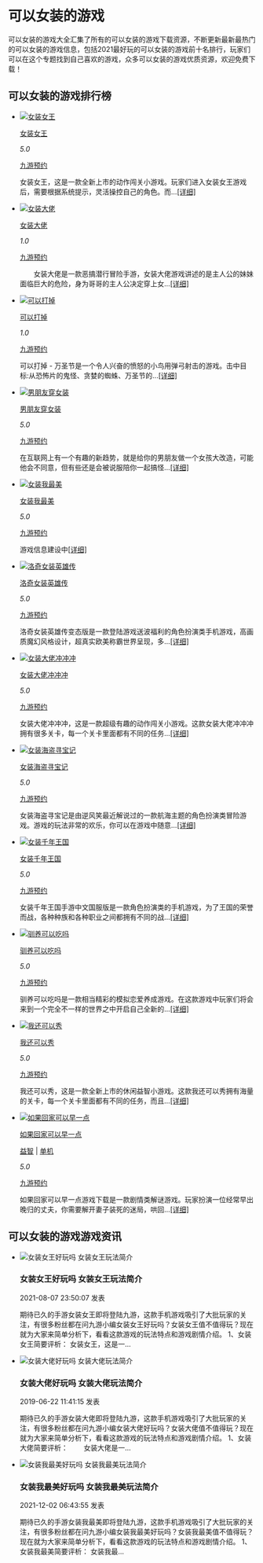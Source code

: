 # 可以女装的游戏

可以女装的游戏大全汇集了所有的可以女装的游戏下载资源，不断更新最新最热门的可以女装的游戏信息，包括2021最好玩的可以女装的游戏前十名排行，玩家们可以在这个专题找到自己喜欢的游戏，众多可以女装的游戏优质资源，欢迎免费下载！

## 可以女装的游戏排行榜

-   [![女装女王](https://media.9game.cn/gamebase/2021/8/5/228066552_.jpg)](https://www.9game.cn/nznw/)
    
    [女装女王](https://www.9game.cn/nznw/ "女装女王")
    
    _5.0_
    
    [九游预约](https://sys.assistant.9game.cn/client/pullup?ch=KD_801&useHttps=1&paramStr=ninegame_.apk&passParams=isUgAd%3D0)
    
    女装女王，这是一款全新上市的动作闯关小游戏。玩家们进入女装女王游戏后，需要根据系统提示，灵活操控自己的角色。而...[\[详细\]](https://www.9game.cn/nznw/)
    
-   [![女装大佬](https://media.9game.cn/gamebase/20230808/6/6/81720bb192384fbc82255a6f003f9480.jpg?x-oss-process=image/resize,w_120,m_lfit)](https://www.9game.cn/nzdl/)
    
    [女装大佬](https://www.9game.cn/nzdl/ "女装大佬")
    
    _1.0_
    
    [九游预约](https://sys.assistant.9game.cn/client/pullup?ch=KD_801&useHttps=1&paramStr=ninegame_.apk&passParams=isUgAd%3D0)
    
    　　女装大佬是一款恶搞潜行冒险手游，女装大佬游戏讲述的是主人公的妹妹面临巨大的危险，身为哥哥的主人公决定穿上女...[\[详细\]](https://www.9game.cn/nzdl/)
    
-   [![可以打掉](https://media.9game.cn/gamebase/20230727/9/9/f4ce07c09a814430a76156b93061918c.jpg?x-oss-process=image/resize,w_120,m_lfit)](https://www.9game.cn/kydd/)
    
    [可以打掉](https://www.9game.cn/kydd/ "可以打掉")
    
    _1.0_
    
    [九游预约](https://sys.assistant.9game.cn/client/pullup?ch=KD_801&useHttps=1&paramStr=ninegame_.apk&passParams=isUgAd%3D0)
    
    可以打掉 - 万圣节是一个令人兴奋的愤怒的小鸟用弹弓射击的游戏。击中目标:从恐怖片的鬼怪、贪婪的蜘蛛、万圣节的...[\[详细\]](https://www.9game.cn/kydd/)
    
-   [![男朋友穿女装](https://media.9game.cn/gamebase/20230728/4/4/ea7eb4721aa344d5b02067fbd3966311.jpg?x-oss-process=image/resize,w_120,m_lfit)](https://www.9game.cn/npycnz/)
    
    [男朋友穿女装](https://www.9game.cn/npycnz/ "男朋友穿女装")
    
    _5.0_
    
    [九游预约](https://sys.assistant.9game.cn/client/pullup?ch=KD_801&useHttps=1&paramStr=ninegame_.apk&passParams=isUgAd%3D0)
    
    在互联网上有一个有趣的新趋势，就是给你的男朋友做一个女孩大改造，可能他会不同意，但有些还是会被说服陪你一起搞怪...[\[详细\]](https://www.9game.cn/npycnz/)
    
-   [![女装我最美](https://media.9game.cn/gamebase/ieu-eagle-docking-service/images/20230612/1/1/55ab0cfeb711ac7a0b36426a4007a6a0.jpeg?x-oss-process=image/resize,w_120,m_lfit)](https://www.9game.cn/nzwzm/)
    
    [女装我最美](https://www.9game.cn/nzwzm/ "女装我最美")
    
    _5.0_
    
    [九游预约](https://sys.assistant.9game.cn/client/pullup?ch=KD_801&useHttps=1&paramStr=ninegame_.apk&passParams=isUgAd%3D0)
    
    游戏信息建设中[\[详细\]](https://www.9game.cn/nzwzm/)
    
-   [![洛奇女装英雄传](https://media.9game.cn/gamebase/20230802/12/28/409e3be4e9a84da0a110bbfd7b6c302d.jpg?x-oss-process=image/resize,w_120,m_lfit)](https://www.9game.cn/lqnzyxc/)
    
    [洛奇女装英雄传](https://www.9game.cn/lqnzyxc/ "洛奇女装英雄传")
    
    _5.0_
    
    [九游预约](https://sys.assistant.9game.cn/client/pullup?ch=KD_801&useHttps=1&paramStr=ninegame_.apk&passParams=isUgAd%3D0)
    
    洛奇女装英雄传变态版是一款登陆游戏送波福利的角色扮演类手机游戏，高画质魔幻风格设计，超真实欧美称霸世界呈现，多...[\[详细\]](https://www.9game.cn/lqnzyxc/)
    
-   [![女装大佬冲冲冲](https://image.9game.cn/s/uae/g/1m/ngp_portal_mobile/page/homesite/index/images/lazy_d9f097f.gif)](https://www.9game.cn/nzdlccc/)
    
    [女装大佬冲冲冲](https://www.9game.cn/nzdlccc/ "女装大佬冲冲冲")
    
    _5.0_
    
    [九游预约](https://sys.assistant.9game.cn/client/pullup?ch=KD_801&useHttps=1&paramStr=ninegame_.apk&passParams=isUgAd%3D0)
    
    女装大佬冲冲冲，这是一款超级有趣的动作闯关小游戏。这款女装大佬冲冲冲拥有很多关卡，每一个关卡里面都有不同的任务...[\[详细\]](https://www.9game.cn/nzdlccc/)
    
-   [![女装海盗寻宝记](https://image.9game.cn/s/uae/g/1m/ngp_portal_mobile/page/homesite/index/images/lazy_d9f097f.gif)](https://www.9game.cn/nzhdxbj/)
    
    [女装海盗寻宝记](https://www.9game.cn/nzhdxbj/ "女装海盗寻宝记")
    
    _5.0_
    
    [九游预约](https://sys.assistant.9game.cn/client/pullup?ch=KD_801&useHttps=1&paramStr=ninegame_.apk&passParams=isUgAd%3D0)
    
    女装海盗寻宝记是由逆风笑最近解说过的一款航海主题的角色扮演类冒险游戏。游戏的玩法非常的欢乐，你可以在游戏中随意...[\[详细\]](https://www.9game.cn/nzhdxbj/)
    
-   [![女装千年王国](https://image.9game.cn/s/uae/g/1m/ngp_portal_mobile/page/homesite/index/images/lazy_d9f097f.gif)](https://www.9game.cn/nzqnwg/)
    
    [女装千年王国](https://www.9game.cn/nzqnwg/ "女装千年王国")
    
    _5.0_
    
    [九游预约](https://sys.assistant.9game.cn/client/pullup?ch=KD_801&useHttps=1&paramStr=ninegame_.apk&passParams=isUgAd%3D0)
    
    女装千年王国手游中文国服版是一款角色扮演类的手机游戏，为了王国的荣誉而战，各种种族和各种职业之间都拥有不同的战...[\[详细\]](https://www.9game.cn/nzqnwg/)
    
-   [![驯养可以吃吗](https://image.9game.cn/s/uae/g/1m/ngp_portal_mobile/page/homesite/index/images/lazy_d9f097f.gif)](https://www.9game.cn/xykycm/)
    
    [驯养可以吃吗](https://www.9game.cn/xykycm/ "驯养可以吃吗")
    
    _5.0_
    
    [九游预约](https://sys.assistant.9game.cn/client/pullup?ch=KD_801&useHttps=1&paramStr=ninegame_.apk&passParams=isUgAd%3D0)
    
    驯养可以吃吗是一款相当精彩的模拟恋爱养成游戏。在这款游戏中玩家们将会来到一个完全不一样的世界之中开启自己全新的...[\[详细\]](https://www.9game.cn/xykycm/)
    
-   [![我还可以秀](https://image.9game.cn/s/uae/g/1m/ngp_portal_mobile/page/homesite/index/images/lazy_d9f097f.gif)](https://www.9game.cn/whkyx/)
    
    [我还可以秀](https://www.9game.cn/whkyx/ "我还可以秀")
    
    _5.0_
    
    [九游预约](https://sys.assistant.9game.cn/client/pullup?ch=KD_801&useHttps=1&paramStr=ninegame_.apk&passParams=isUgAd%3D0)
    
    我还可以秀，这是一款全新上市的休闲益智小游戏。这款我还可以秀拥有海量的关卡，每一个关卡里面都有不同的任务，而且...[\[详细\]](https://www.9game.cn/whkyx/)
    
-   [![如果回家可以早一点](https://image.9game.cn/s/uae/g/1m/ngp_portal_mobile/page/homesite/index/images/lazy_d9f097f.gif)](https://www.9game.cn/rghjkyzyd/)
    
    [如果回家可以早一点](https://www.9game.cn/rghjkyzyd/ "如果回家可以早一点")
    
    [益智](https://www.9game.cn/topic/yizhilei/ "益智") | [单机](https://www.9game.cn/topic/danji/ "单机")
    
    _5.0_
    
    [九游预约](https://sys.assistant.9game.cn/client/pullup?ch=KD_801&useHttps=1&paramStr=ninegame_.apk&passParams=isUgAd%3D0)
    
    如果回家可以早一点游戏下载是一款剧情类解谜游戏。玩家扮演一位经常早出晚归的丈夫，你需要解开妻子装死的迷局，哄回...[\[详细\]](https://www.9game.cn/rghjkyzyd/)

## 可以女装的游戏游戏资讯

-   ![女装女王好玩吗 女装女王玩法简介](https://portal.ucgc.ucfly.com/public/images/pc/hotwords/default_hotNews.jpg)
    
    ### 女装女王好玩吗 女装女王玩法简介
    
    2021-08-07 23:50:07 发表
    
    期待已久的手游女装女王即将登陆九游，这款手机游戏吸引了大批玩家的关注，有很多粉丝都在问九游小编女装女王好玩吗？女装女王值不值得玩？现在就为大家来简单分析下，看看这款游戏的玩法特点和游戏剧情介绍。 1、女装女王简要评析： 女装女王，这是一...
    
-   ![女装大佬好玩吗 女装大佬玩法简介](https://portal.ucgc.ucfly.com/public/images/pc/hotwords/default_hotNews.jpg)
    
    ### 女装大佬好玩吗 女装大佬玩法简介
    
    2019-06-22 11:41:15 发表
    
    期待已久的手游女装大佬即将登陆九游，这款手机游戏吸引了大批玩家的关注，有很多粉丝都在问九游小编女装大佬好玩吗？女装大佬值不值得玩？现在就为大家来简单分析下，看看这款游戏的玩法特点和游戏剧情介绍。 1、女装大佬简要评析： 　　女装大佬是一...
    
-   ![女装我最美好玩吗 女装我最美玩法简介](https://portal.ucgc.ucfly.com/public/images/pc/hotwords/default_hotNews.jpg)
    
    ### 女装我最美好玩吗 女装我最美玩法简介
    
    2021-12-02 06:43:55 发表
    
    期待已久的手游女装我最美即将登陆九游，这款手机游戏吸引了大批玩家的关注，有很多粉丝都在问九游小编女装我最美好玩吗？女装我最美值不值得玩？现在就为大家来简单分析下，看看这款游戏的玩法特点和游戏剧情介绍。 1、女装我最美简要评析： 女装我最...